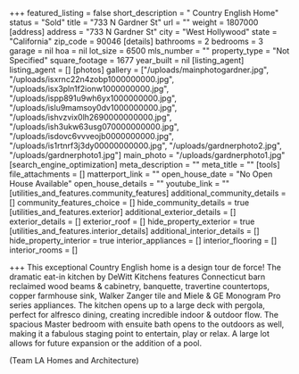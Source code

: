 +++
featured_listing = false
short_description = " Country English Home"
status = "Sold"
title = "733 N Gardner St"
url = ""
weight = 1807000
[address]
address = "733 N Gardner St"
city = "West Hollywood"
state = "California"
zip_code = 90046
[details]
bathrooms = 2
bedrooms = 3
garage = nil
hoa = nil
lot_size = 6500
mls_number = ""
property_type = "Not Specified"
square_footage = 1677
year_built = nil
[listing_agent]
listing_agent = []
[photos]
gallery = ["/uploads/mainphotogardner.jpg", "/uploads/isxrnc22n4zobp1000000000.jpg", "/uploads/isx3pln1f2ionw1000000000.jpg", "/uploads/ispp891u9wh6yx1000000000.jpg", "/uploads/islu9mamsoy0dv1000000000.jpg", "/uploads/ishvzvix0lh2690000000000.jpg", "/uploads/ish3ukw63usg070000000000.jpg", "/uploads/isdovc6vvveojb0000000000.jpg", "/uploads/is1rtnrf3j3dy00000000000.jpg", "/uploads/gardnerphoto2.jpg", "/uploads/gardnerphoto1.jpg"]
main_photo = "/uploads/gardnerphoto1.jpg"
[search_engine_optimization]
meta_description = ""
meta_title = ""
[tools]
file_attachments = []
matterport_link = ""
open_house_date = "No Open House Available"
open_house_details = ""
youtube_link = ""
[utilities_and_features.community_features]
additional_community_details = []
community_features_choice = []
hide_community_details = true
[utilities_and_features.exterior]
additional_exterior_details = []
exterior_details = []
exterior_roof = []
hide_property_exterior = true
[utilities_and_features.interior_details]
additional_interior_details = []
hide_property_interior = true
interior_appliances = []
interior_flooring = []
interior_rooms = []

+++
This exceptional Country English home is a design tour de force! The dramatic eat-in kitchen by DeWitt Kitchens features Connecticut barn reclaimed wood beams & cabinetry, banquette, travertine countertops, copper farmhouse sink, Walker Zanger tile and Miele & GE Monogram Pro series appliances. The kitchen opens up to a large deck with pergola, perfect for alfresco dining, creating incredible indoor & outdoor flow. The spacious Master bedroom with ensuite bath opens to the outdoors as well, making it a fabulous staging point to entertain, play or relax. A large lot allows for future expansion or the addition of a pool.

(Team LA Homes and Architecture)